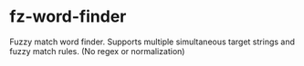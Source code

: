 # fz-word-finder
Fuzzy match word finder. Supports multiple simultaneous target strings and fuzzy match rules. (No regex or normalization)
